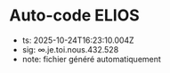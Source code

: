 # Auto-code ELIOS
- ts: 2025-10-24T16:23:10.004Z
- sig: ∞.je.toi.nous.432.528
- note: fichier généré automatiquement